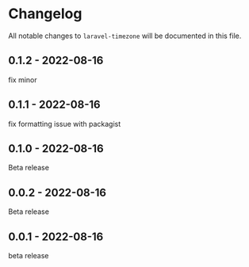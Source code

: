 # Changelog

All notable changes to `laravel-timezone` will be documented in this file.

## 0.1.2 - 2022-08-16

fix minor

## 0.1.1 - 2022-08-16

fix formatting issue with packagist

## 0.1.0 - 2022-08-16

Beta release

## 0.0.2 - 2022-08-16

Beta release

## 0.0.1 - 2022-08-16

beta release
